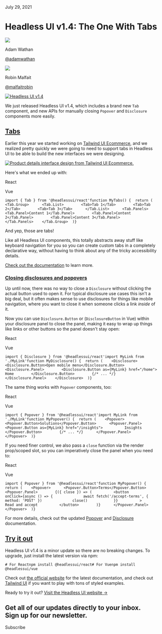 July 29, 2021

# Headless UI v1.4: The One With Tabs

![](/_next/image?url=%2F_next%2Fstatic%2Fmedia%2Fadamwathan.f69b0b90.jpg\&w=96\&q=75)

Adam Wathan

[@adamwathan](https://twitter.com/adamwathan)

![](/_next/image?url=%2F_next%2Fstatic%2Fmedia%2Frobinmalfait.e0195e4e.jpg\&w=96\&q=75)

Robin Malfait

[@malfaitrobin](https://twitter.com/malfaitrobin)

[![Headless UI v1.4](/_next/image?url=%2F_next%2Fstatic%2Fmedia%2Fbanner.bc1b0007.jpg\&w=3840\&q=75)](https://headlessui.dev)

We just released Headless UI v1.4, which includes a brand new `Tab` component, and new APIs for manually closing `Popover` and `Disclosure` components more easily.

## [Tabs](#tabs)

Earlier this year we started working on [Tailwind UI Ecommerce](https://tailwindui.com/ecommerce), and we realized pretty quickly we were going to need to support tabs in Headless UI to be able to build the new interfaces we were designing.

[![Product details interface design from Tailwind UI Ecommerce.](/_next/image?url=%2F_next%2Fstatic%2Fmedia%2Fecommerce-screenie.1492d4a9.jpg\&w=3840\&q=75)](https://tailwindui.com/ecommerce)

Here's what we ended up with:

React

Vue

```
import { Tab } from '@headlessui/react'function MyTabs() {  return (    <Tab.Group>      <Tab.List>        <Tab>Tab 1</Tab>        <Tab>Tab 2</Tab>        <Tab>Tab 3</Tab>      </Tab.List>      <Tab.Panels>        <Tab.Panel>Content 1</Tab.Panel>        <Tab.Panel>Content 2</Tab.Panel>        <Tab.Panel>Content 3</Tab.Panel>      </Tab.Panels>    </Tab.Group>  )}
```

And yep, those are tabs!

Like all Headless UI components, this totally abstracts away stuff like keyboard navigation for you so you can create custom tabs in a completely declarative way, without having to think about any of the tricky accessibility details.

[Check out the documentation](https://headlessui.dev/react/tabs) to learn more.

### [Closing disclosures and popovers](#closing-disclosures-and-popovers)

Up until now, there was no way to close a `Disclosure` without clicking the actual button used to open it. For typical disclosure use cases this isn't a big deal, but it often makes sense to use disclosures for things like mobile navigation, where you want to close it when someone clicks a link *inside* of it.

Now you can use `Disclosure.Button` or (`DisclosureButton` in Vue) within your disclosure panel to close the panel, making it easy to wrap up things like links or other buttons so the panel doesn't stay open:

React

Vue

```
import { Disclosure } from '@headlessui/react'import MyLink from './MyLink'function MyDisclosure() {  return (    <Disclosure>      <Disclosure.Button>Open mobile menu</Disclosure.Button>      <Disclosure.Panel>        <Disclosure.Button as={MyLink} href="/home">          Home        </Disclosure.Button>        {/* ... */}      </Disclosure.Panel>    </Disclosure>  )}
```

The same thing works with `Popover` components, too:

React

Vue

```
import { Popover } from '@headlessui/react'import MyLink from './MyLink'function MyPopover() {  return (    <Popover>      <Popover.Button>Solutions</Popover.Button>      <Popover.Panel>        <Popover.Button as={MyLink} href="/insights">          Insights        </Popover.Button>        {/* ... */}      </Popover.Panel>    </Popover>  )}
```

If you need finer control, we also pass a `close` function via the render prop/scoped slot, so you can imperatively close the panel when you need to:

React

Vue

```
import { Popover } from '@headlessui/react'function MyPopover() {  return (    <Popover>      <Popover.Button>Terms</Popover.Button>      <Popover.Panel>        {({ close }) => (          <button            onClick={async () => {              await fetch('/accept-terms', { method: 'POST' })              close()            }}          >            Read and accept          </button>        )}      </Popover.Panel>    </Popover>  )}
```

For more details, check out the updated [Popover](https://headlessui.dev/react/popover#closing-popovers-manually) and [Disclosure](https://headlessui.dev/react/disclosure#closing-disclosures-manually) documentation.

## [Try it out](#try-it-out)

Headless UI v1.4 is a minor update so there are no breaking changes. To upgrade, just install the latest version via npm:

```
# For Reactnpm install @headlessui/react# For Vuenpm install @headlessui/vue
```

Check out [the official website](https://headlessui.dev) for the latest documentation, and check out [Tailwind UI](https://tailwindui.com) if you want to play with tons of styled examples.

Ready to try it out? [Visit the Headless UI website →](https://headlessui.dev)

Get all of our updates directly to your inbox.\
Sign up for our newsletter.
---------------------------

Subscribe
